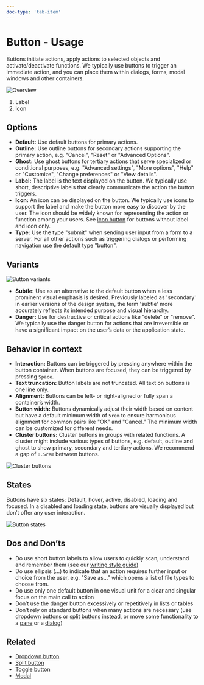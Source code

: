 ```yaml
---
doc-type: 'tab-item'
---
```

# Button - Usage

Buttons initiate actions, apply actions to selected objects and activate/deactivate functions. We typically use buttons to trigger an immediate action, and you can place them within dialogs, forms, modal windows and other containers.

![Overview](https://www.figma.com/design/wEptRgAezDU1z80Cn3eZ0o/iX-Documentation-illustrations?node-id=5771-4670&t=yk9Vv3HSXaEzBbQk-4)

1. Label
2. Icon

## Options

- **Default:** Use default buttons for primary actions.
- **Outline:** Use outline buttons for secondary actions supporting the primary action, e.g. "Cancel", "Reset" or "Advanced Options".
- **Ghost:** Use ghost buttons for tertiary actions that serve specialized or conditional purposes, e.g. "Advanced settings", "More options", "Help" or "Customize", "Change preferences" or "View details".
- **Label:** The label is the text displayed on the button. We typically use short, descriptive labels that clearly communicate the action the button triggers.
- **Icon:** An icon can be displayed on the button. We typically use icons to support the label and make the button more easy to discover by the user. The icon should be widely known for representing the action or function among your users. See [icon button](../icon-button/index.mdx) for buttons without label and icon only.
- **Type:** Use the type "submit" when sending user input from a form to a server. For all other actions such as triggering dialogs or performing navigation use the default type "button".

## Variants

![Button variants](https://www.figma.com/design/wEptRgAezDU1z80Cn3eZ0o/iX-Documentation-illustrations?node-id=5771-6179&t=yk9Vv3HSXaEzBbQk-4)

- **Subtle:** Use as an alternative to the default button when a less prominent visual emphasis is desired. Previously labeled as 'secondary' in earlier versions of the design system, the term 'subtle' more accurately reflects its intended purpose and visual hierarchy.
- **Danger:** Use for destructive or critical actions like "delete" or "remove". We typically use the danger button for actions that are irreversible or have a significant impact on the user’s data or the application state.

## Behavior in context

- **Interaction:** Buttons can be triggered by pressing anywhere within the button container. When buttons are focused, they can be triggered by pressing `Space`.
- **Text truncation:** Button labels are not truncated. All text on buttons is one line only. 
- **Alignment:** Buttons can be left- or right-aligned or fully span a container’s width.
- **Button width:** Buttons dynamically adjust their width based on content but have a default minimum width of `5rem` to ensure harmonious alignment for common pairs like "OK" and "Cancel." The minimum width can be customized for different needs.
- **Cluster buttons:** Cluster buttons in groups with related functions. A cluster might include various types of buttons, e.g. default, outline and ghost to show primary, secondary and tertiary actions. We recommend a gap of `0.5rem` between buttons.

![Cluster buttons](https://www.figma.com/design/wEptRgAezDU1z80Cn3eZ0o/iX-Documentation-illustrations?node-id=5773-6487&t=yk9Vv3HSXaEzBbQk-4)

## States

Buttons have six states: Default, hover, active, disabled, loading and focused. In a disabled and loading state, buttons are visually displayed but don’t offer any user interaction.

![Button states](https://www.figma.com/design/wEptRgAezDU1z80Cn3eZ0o/iX-Documentation-illustrations?node-id=5878-6015&t=yk9Vv3HSXaEzBbQk-4)

## Dos and Don’ts

- Do use short button labels to allow users to quickly scan, understand and remember them (see our [writing style guide](../../guidelines/language/dialogs-and-buttons.md))
- Do use ellipsis (...) to indicate that an action requires further input or choice from the user, e.g. "Save as…" which opens a list of file types to choose from.
- Do use only one default button in one visual unit for a clear and singular focus on the main call to action
- Don’t use the danger button excessively or repetitively in lists or tables
- Don’t rely on standard buttons when many actions are necessary (use [dropdown buttons](../dropdown-button/index.mdx) or [split buttons](../split-button/index.mdx) instead, or move some functionality to a [pane](../panes/index.mdx) or a [dialog](../modal/index.mdx))

## Related

- [Dropdown button](../dropdown-button/index.mdx)
- [Split button](../split-button/index.mdx)
- [Toggle button](../toggle-button/index.mdx)
- [Modal](../modal/index.mdx)
